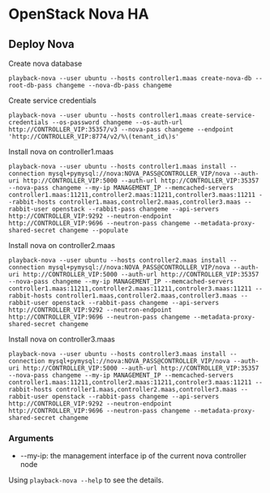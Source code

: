 # OpenStack Nova HA

## Deploy Nova

Create nova database

    playback-nova --user ubuntu --hosts controller1.maas create-nova-db --root-db-pass changeme --nova-db-pass changeme

Create service credentials

    playback-nova --user ubuntu --hosts controller1.maas create-service-credentials --os-password changeme --os-auth-url http://CONTROLLER_VIP:35357/v3 --nova-pass changeme --endpoint 'http://CONTROLLER_VIP:8774/v2/%\(tenant_id\)s'

Install nova on controller1.maas

    playback-nova --user ubuntu --hosts controller1.maas install --connection mysql+pymysql://nova:NOVA_PASS@CONTROLLER_VIP/nova --auth-uri http://CONTROLLER_VIP:5000 --auth-url http://CONTROLLER_VIP:35357 --nova-pass changeme --my-ip MANAGEMENT_IP --memcached-servers controller1.maas:11211,controller2.maas:11211,controller3.maas:11211 --rabbit-hosts controller1.maas,controller2.maas,controller3.maas --rabbit-user openstack --rabbit-pass changeme --api-servers http://CONTROLLER_VIP:9292 --neutron-endpoint http://CONTROLLER_VIP:9696 --neutron-pass changeme --metadata-proxy-shared-secret changeme --populate

Install nova on controller2.maas

    playback-nova --user ubuntu --hosts controller2.maas install --connection mysql+pymysql://nova:NOVA_PASS@CONTROLLER_VIP/nova --auth-uri http://CONTROLLER_VIP:5000 --auth-url http://CONTROLLER_VIP:35357 --nova-pass changeme --my-ip MANAGEMENT_IP --memcached-servers controller1.maas:11211,controller2.maas:11211,controler3.maas:11211 --rabbit-hosts controller1.maas,controller2.maas,controller3.maas --rabbit-user openstack --rabbit-pass changeme --api-servers http://CONTROLLER_VIP:9292 --neutron-endpoint http://CONTROLLER_VIP:9696 --neutron-pass changeme --metadata-proxy-shared-secret changeme

Install nova on controller3.maas

    playback-nova --user ubuntu --hosts controller3.maas install --connection mysql+pymysql://nova:NOVA_PASS@CONTROLLER_VIP/nova --auth-uri http://CONTROLLER_VIP:5000 --auth-url http://CONTROLLER_VIP:35357 --nova-pass changeme --my-ip MANAGEMENT_IP --memcached-servers controller1.maas:11211,controller2.maas:11211,controler3.maas:11211 --rabbit-hosts controller1.maas,controller2.maas,controller3.maas --rabbit-user openstack --rabbit-pass changeme --api-servers http://CONTROLLER_VIP:9292 --neutron-endpoint http://CONTROLLER_VIP:9696 --neutron-pass changeme --metadata-proxy-shared-secret changeme

### Arguments

* --my-ip: the management interface ip of the current nova controller node

Using `playback-nova --help` to see the details.
